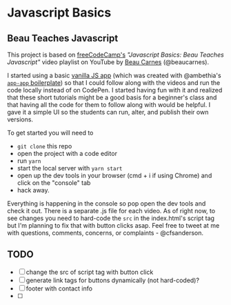# Javascript Basics
## Beau Teaches Javascript

This project is based on [freeCodeCamp's](https://www.freecodecamp.org/) _*"Javascript Basics: Beau Teaches Javascript"*_ video playlist on YouTube by [Beau Carnes](http://carnes.cc/) (@beaucarnes).  

I started using a basic [vanilla JS app](https://github.com/cfsanderson/vanilla-js-boilerplate) (which was created with @ambethia's [`app-app` boilerplate](https://github.com/tiy-tpa-fee/app-app)) so that I could follow along with the videos and run the code locally instead of on CodePen. I started having fun with it and realized that these short tutorials might be a good basis for a beginner's class and that having all the code for them to follow along with would be helpful. I gave it a simple UI so the students can run, alter, and publish their own versions.  

To get started you will need to
- `git clone` this repo
- open the project with a code editor
- run `yarn`
- start the local server with `yarn start`
- open up the dev tools in your browser (cmd + i if using Chrome) and click on the "console" tab
- hack away.

Everything is happening in the console so pop open the dev tools and check it out. There is a separate .js file for each video. As of right now, to see changes you need to hard-code the `src` in the index.html's script tag but I'm planning to fix that with button clicks asap. Feel free to tweet at me with questions, comments, concerns, or complaints - @cfsanderson.

## TODO
- [ ] change the src of script tag with button click
- [ ] generate link tags for buttons dynamically (not hard-coded)?
- [ ] footer with contact info
- [ ]
